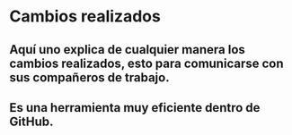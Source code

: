 # Cambios realizados

## Aquí uno explica de cualquier manera los cambios realizados, esto para comunicarse con sus compañeros de trabajo.
## Es una herramienta muy eficiente dentro de GitHub.
